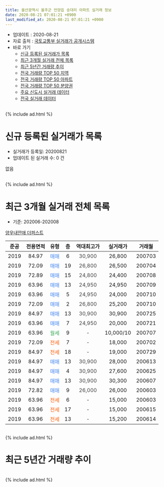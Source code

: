 ```yaml
---
title: 울산광역시 울주군 언양읍 송대리 아파트 실거래 정보
date: 2020-08-21 07:01:21 +0900
last_modified_at: 2020-08-21 07:01:21 +0900
---
```


* 업데이트 : 2020-08-21
* 자료 출처 : [국토교통부 실거래가 공개시스템](http://rt.molit.go.kr)
* 바로 가기
    * [신규 등록된 실거래가 목록](#신규-등록된-실거래가-목록)
    * [최근 3개월 실거래 전체 목록](#최근-3개월-실거래-전체-목록)
    * [최근 5년간 거래량 추이](#최근-5년간-거래량-추이)
    * [전국 거래량 TOP 50 지역](https://inasie.github.io/apt-trade-info/최근-3개월-전국에서-가장-거래가-많이-발생한-지역)
    * [전국 거래량 TOP 50 아파트](https://inasie.github.io/apt-trade-info/최근-3개월-전국에서-가장-거래가-많이-발생한-아파트)
    * [전국 거래량 TOP 50 분양권](https://inasie.github.io/apt-trade-info/최근-3개월-전국에서-가장-거래가-많이-발생한-분양권)
    * [주요 신도시 실거래 데이터](https://inasie.github.io/apt-trade-info/주요-신도시)
    * [전국 실거래 데이터](https://inasie.github.io/apt-trade-info/전국)
<br>
{% include ad.html %}
<br>

# 신규 등록된 실거래가 목록
* 실거래가 등록일: 20200821
* 업데이트 된 실거래 수: 0 건

없음

<br>
{% include ad.html %}
<br>

# 최근 3개월 실거래 전체 목록
* 기준: 202006-202008


[양우내안애 더퍼스트](https://search.naver.com/search.naver?query=%EC%9A%B8%EC%82%B0%EA%B4%91%EC%97%AD%EC%8B%9C+%EC%9A%B8%EC%A3%BC%EA%B5%B0+%EC%96%B8%EC%96%91%EC%9D%8D+%EC%86%A1%EB%8C%80%EB%A6%AC+%EC%96%91%EC%9A%B0%EB%82%B4%EC%95%88%EC%95%A0+%EB%8D%94%ED%8D%BC%EC%8A%A4%ED%8A%B8)

|준공|전용면적|유형|층|역대최고가|실거래가|거래월|
|:---:|:---:|:---:|:---:|:---:|:---:|:---:|
|2019|84.97|<span style="color:#4285f3">매매</span>|6|<span style="color:#444444">30,900</span>|26,800|200703|
|2019|72.09|<span style="color:#4285f3">매매</span>|19|<span style="color:#444444">26,800</span>|26,500|200704|
|2019|72.89|<span style="color:#4285f3">매매</span>|15|<span style="color:#444444">24,800</span>|24,400|200708|
|2019|63.96|<span style="color:#4285f3">매매</span>|13|<span style="color:#444444">24,950</span>|24,950|200709|
|2019|63.96|<span style="color:#4285f3">매매</span>|5|<span style="color:#444444">24,950</span>|24,000|200710|
|2019|72.09|<span style="color:#4285f3">매매</span>|2|<span style="color:#444444">26,800</span>|25,200|200710|
|2019|84.97|<span style="color:#4285f3">매매</span>|13|<span style="color:#444444">30,900</span>|30,900|200725|
|2019|63.96|<span style="color:#4285f3">매매</span>|7|<span style="color:#444444">24,950</span>|20,000|200721|
|2019|63.96|<span style="color:#34a853">월세</span>|9|<span style="color:#444444">-</span>|10,000/10|200707|
|2019|72.09|<span style="color:#ff5a00">전세</span>|7|<span style="color:#444444">-</span>|18,000|200702|
|2019|84.97|<span style="color:#ff5a00">전세</span>|18|<span style="color:#444444">-</span>|19,000|200729|
|2019|84.97|<span style="color:#4285f3">매매</span>|13|<span style="color:#444444">30,900</span>|28,000|200613|
|2019|84.97|<span style="color:#4285f3">매매</span>|4|<span style="color:#444444">30,900</span>|27,600|200625|
|2019|84.97|<span style="color:#4285f3">매매</span>|13|<span style="color:#444444">30,900</span>|30,300|200607|
|2019|72.82|<span style="color:#4285f3">매매</span>|9|<span style="color:#444444">26,000</span>|26,000|200603|
|2019|63.96|<span style="color:#ff5a00">전세</span>|6|<span style="color:#444444">-</span>|15,000|200603|
|2019|63.96|<span style="color:#ff5a00">전세</span>|17|<span style="color:#444444">-</span>|15,000|200615|
|2019|63.96|<span style="color:#ff5a00">전세</span>|13|<span style="color:#444444">-</span>|15,200|200614|


<br>
{% include ad.html %}
<br>

# 최근 5년간 거래량 추이


<div style="width:100%;">
    <canvas id="deal_progress" height="200"></canvas>
</div>

<script>
new Chart(document.getElementById("deal_progress"), {
    type: 'line',
    data: {
        labels: ['201508','201509','201510','201511','201512','201601','201602','201603','201604','201605','201606','201607','201608','201609','201610','201611','201612','201701','201702','201703','201704','201705','201706','201707','201708','201709','201710','201711','201712','201801','201802','201803','201804','201805','201806','201807','201808','201809','201810','201811','201812','201901','201902','201903','201904','201905','201906','201907','201908','201909','201910','201911','201912','202001','202002','202003','202004','202005','202006','202007','202008'],
        datasets: [{
            label: '매매',
            pointRadius: 1,
            data: [0, 0, 0, 0, 0, 0, 0, 0, 0, 0, 0, 0, 0, 0, 0, 0, 0, 0, 0, 0, 0, 0, 0, 0, 0, 0, 0, 0, 0, 4, 2, 6, 4, 4, 2, 2, 3, 6, 9, 12, 27, 70, 57, 25, 21, 7, 12, 4, 5, 8, 7, 10, 11, 4, 6, 6, 3, 7, 4, 8, 0],
            borderColor: "rgba(255, 201, 14, 1)",
            backgroundColor: "rgba(255, 201, 14, 0.5)",
            fill: false,
            lineTension: 0
        },{
            label: '전월세',
            pointRadius: 1,
            data: [0, 0, 0, 0, 0, 0, 0, 0, 0, 0, 0, 0, 0, 0, 0, 0, 0, 0, 0, 0, 0, 0, 0, 0, 0, 0, 0, 0, 0, 0, 0, 0, 0, 0, 0, 0, 0, 0, 0, 0, 0, 1, 2, 13, 10, 5, 9, 5, 1, 3, 0, 0, 1, 3, 6, 2, 4, 1, 3, 3, 0],
            borderColor: "rgba(0, 141, 185, 1)",
            backgroundColor: "rgba(0, 141, 185, 0.5)",
            fill: false,
            lineTension: 0
        }
        ]
    },
    options: {
        responsive: true,
        title: {
            display: false
        },
        tooltips: {
            mode: 'index',
            intersect: false
        },
        hover: {
            mode: 'nearest',
            intersect: true
        },
        scales: {
            xAxes: [{
                display: true,
                scaleLabel: {
                    display: true,
                    labelString: '년/월'
                }
            }],
            yAxes: [{
                display: true,
                ticks: {
                    suggestedMin: 0,
                },
                scaleLabel: {
                    display: true,
                    labelString: '실거래 수'
                }
            }]
        }
    }
});

</script>


<br>
{% include ad.html %}
<br>

